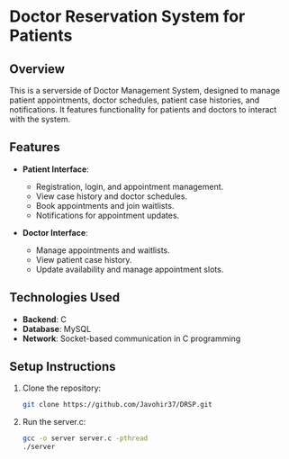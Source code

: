 # Doctor Reservation System for Patients

## Overview
This is a serverside of Doctor Management System, designed to manage patient appointments, doctor schedules, patient case histories, and notifications. It features functionality for patients and doctors to interact with the system.

## Features
- **Patient Interface**:
  - Registration, login, and appointment management.
  - View case history and doctor schedules.
  - Book appointments and join waitlists.
  - Notifications for appointment updates.

- **Doctor Interface**:
  - Manage appointments and waitlists.
  - View patient case history.
  - Update availability and manage appointment slots.

## Technologies Used
- **Backend**: C
- **Database**: MySQL
- **Network**: Socket-based communication in C programming

## Setup Instructions
1. Clone the repository:
   ```bash
   git clone https://github.com/Javohir37/DRSP.git
1. Run the server.c:
   ```bash
   gcc -o server server.c -pthread
   ./server
